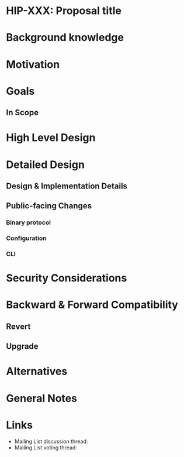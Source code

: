 <!--
RULES
* Never place a link to an external site like Google Doc. The proposal should be in this issue entirely.
* Use a spelling and grammar checker tools if available for you (there are plenty of free ones).

PROPOSAL HEALTH CHECK
I can read the design document and understand the problem statement and what you plan to change *without* resorting to a couple of hours of code reading just to start having a high level understanding of the change.

IMAGES
If you need diagrams, avoid attaching large files. You can use [MermaidJS]([url](https://mermaid.js.org/)) as a simple language to describe many types of diagrams.

THIS COMMENTS
Please remove them when done.
-->

# HIP-XXX: Proposal title

# Background knowledge

<!--
Describes all the knowledge you need to know in order to understand all the other sections in this HIP

* Give a high level explanation on all concepts you will be using throughout this document. For example, if you want to talk about New Monitor Protocol, explain briefly (1 paragraph) what this is. 
  If you're going to change something specific, then go into more detail about it and how it works. 
* Provide links where possible if a person wants to dig deeper into the background information. 

DON'T
* Do not include links *instead* explanation. Do provide links for further explanation.
-->

# Motivation

<!--
Describe the problem this proposal is trying to solve.

* Explain what is the problem you're trying to solve - current situation.
* This section is the "Why" of your proposal.
-->

# Goals

## In Scope

<!--
What this HIP intend to achieve once It's integrated into HertzBeat.
Why does it benefit HertzBeat?
-->


# High Level Design

<!--
Describe the design of your solution in *high level*.
Describe the solution end to end, from a birds-eye view.
Don't go into implementation details in this section.

I should be able to finish reading from beginning of the HIP to here (including) and understand the feature and 
how you intend to solve it, end to end.

DON'T
* Avoid code snippets, unless it's essential to explain your intent.
-->

# Detailed Design

## Design & Implementation Details

<!--
This is the section where you dive into the details. It can be:
* Concrete class names and their roles and responsibility, including methods.
* Code snippets of existing code.
* Interface names and its methods.
* ...
-->

## Public-facing Changes

<!--
(Optional)
Describe the additions you plan to make for each public facing component. 
Remove the sections you are not changing.
Clearly mark any changes which are BREAKING backward compatability.
-->


### Binary protocol
<!--
(Optional)
-->

### Configuration
<!--
(Optional)
-->

### CLI
<!--
(Optional)
-->


# Security Considerations
<!--
(Optional)
A detailed description of the security details that ought to be considered for the HIP. This is most relevant for any new HTTP endpoints, new HertzBeat Protocol Commands, and new security features. The goal is to describe details like which role will have permission to perform an action.
-->

# Backward & Forward Compatibility
<!--
(Optional)
-->

## Revert

<!--
Describe a cookbook detailing the steps required to revert HertzBeat to previous version *without* this feature.
-->

## Upgrade

<!--
Specify the list of instructions, if there are such, needed to perform before/after upgrading to HertzBeat version containing this feature.
-->

# Alternatives

<!--
(Optional)
If there are alternatives that were already considered by the authors or, after the discussion, by the community, and were rejected, please list them here along with the reason why they were rejected.
-->

# General Notes
<!--
(Optional)
-->

# Links

<!--
Updated afterwards
-->
* Mailing List discussion thread:
* Mailing List voting thread: